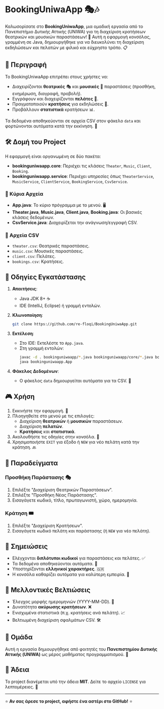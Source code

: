 
# BookingUniwaApp 🎭🎶

Καλωσορίσατε στο **BookingUniwaApp**, μια ομαδική εργασία από το Πανεπιστήμιο Δυτικής Αττικής (UNIWA) για τη διαχείριση κρατήσεων θεατρικών και μουσικών παραστάσεων! 🚀 Αυτή η εφαρμογή κονσόλας, γραμμένη σε Java, δημιουργήθηκε για να διευκολύνει τη διαχείριση εκδηλώσεων και πελατών με φιλικό και εύχρηστο τρόπο. 📋

## 📖 Περιγραφή
Το BookingUniwaApp επιτρέπει στους χρήστες να:
- Διαχειρίζονται **θεατρικές** 🎭 και **μουσικές** 🎸 παραστάσεις (προσθήκη, ενημέρωση, διαγραφή, προβολή).
- Εγγράφουν και διαχειρίζονται **πελάτες** 👥.
- Πραγματοποιούν **κρατήσεις** για εκδηλώσεις 📅.
- Προβάλλουν **στατιστικά** κρατήσεων 📊.

Τα δεδομένα αποθηκεύονται σε αρχεία CSV στον φάκελο `data` και φορτώνονται αυτόματα κατά την εκκίνηση. 💾

## 🛠️ Δομή του Project
Η εφαρμογή είναι οργανωμένη σε δύο πακέτα:
- **bookinguniwaapp.core**: Περιέχει τις κλάσεις `Theater`, `Music`, `Client`, `Booking`.
- **bookinguniwaapp.service**: Περιέχει υπηρεσίες όπως `TheaterService`, `MusicService`, `ClientService`, `BookingService`, `CsvService`.

### 📂 Κύρια Αρχεία
- **App.java**: Το κύριο πρόγραμμα με το μενού. 🖥️
- **Theater.java**, **Music.java**, **Client.java**, **Booking.java**: Οι βασικές κλάσεις δεδομένων.
- **CsvService.java**: Διαχειρίζεται την ανάγνωση/εγγραφή CSV.

### 📄 Αρχεία CSV
- `theater.csv`: Θεατρικές παραστάσεις.
- `music.csv`: Μουσικές παραστάσεις.
- `client.csv`: Πελάτες.
- `bookings.csv`: Κρατήσεις.

## 🚀 Οδηγίες Εγκατάστασης
1. **Απαιτήσεις**:
   - Java JDK 8+ ☕
   - IDE (IntelliJ, Eclipse) ή γραμμή εντολών.

2. **Κλωνοποίηση**:
   ```bash
   git clone https://github.com/re-floqi/BookingUniwaApp.git
   ```

3. **Εκτέλεση**:
   - Στο IDE: Εκτελέστε το `App.java`.
   - Στη γραμμή εντολών:
     ```bash
     javac -d . bookinguniwaapp/*.java bookinguniwaapp/core/*.java bookinguniwaapp/service/*.java
     java bookinguniwaapp.App
     ```

4. **Φάκελος Δεδομένων**:
   - Ο φάκελος `data` δημιουργείται αυτόματα για τα CSV. 📂

## 🎮 Χρήση
1. Εκκινήστε την εφαρμογή. 🚀
2. Πλοηγηθείτε στο μενού με τις επιλογές:
   - Διαχείριση **θεατρικών** ή **μουσικών** παραστάσεων.
   - Διαχείριση **πελατών**.
   - **Κρατήσεις** και **στατιστικά**.
3. Ακολουθήστε τις οδηγίες στην κονσόλα. 📜
4. Χρησιμοποιήστε `EXIT` για έξοδο ή `NEW` για νέο πελάτη κατά την κράτηση. 🔙

## 🌟 Παραδείγματα
### Προσθήκη Παράστασης 🎭
1. Επιλέξτε "Διαχείριση Θεατρικών Παραστάσεων".
2. Επιλέξτε "Προσθήκη Νέας Παράστασης".
3. Εισαγάγετε κωδικό, τίτλο, πρωταγωνιστή, χώρο, ημερομηνία.

### Κράτηση 🎟️
1. Επιλέξτε "Διαχείριση Κρατήσεων".
2. Εισαγάγετε κωδικό πελάτη και παράστασης (ή `NEW` για νέο πελάτη).

## 📝 Σημειώσεις
- Ελέγχονται **διπλότυποι κωδικοί** για παραστάσεις και πελάτες. ✅
- Τα δεδομένα αποθηκεύονται αυτόματα. 💾
- Υποστηρίζονται **ελληνικοί χαρακτήρες**. 🇬🇷
- Η κονσόλα καθαρίζει αυτόματα για καλύτερη εμπειρία. 🧹

## 🔮 Μελλοντικές Βελτιώσεις
- Έλεγχος μορφής ημερομηνιών (YYYY-MM-DD). 📅
- Δυνατότητα **ακύρωσης κρατήσεων**. ❌
- Ενισχυμένα στατιστικά (π.χ. κρατήσεις ανά πελάτη). 📈
- Βελτιωμένη διαχείριση σφαλμάτων CSV. 🛠️

## 👥 Ομάδα
Αυτή η εργασία δημιουργήθηκε από φοιτητές του **Πανεπιστημίου Δυτικής Αττικής (UNIWA)** ως μέρος μαθήματος προγραμματισμού. 🙌

## 📜 Άδεια
Το project διανέμεται υπό την άδεια **MIT**. Δείτε το αρχείο `LICENSE` για λεπτομέρειες. 📄

---

⭐ **Αν σας άρεσε το project, αφήστε ένα αστέρι στο GitHub!** ⭐
